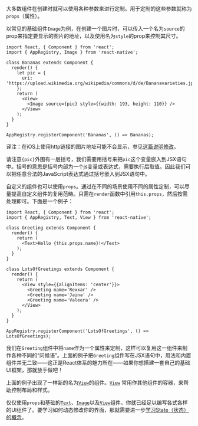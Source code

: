 大多数组件在创建时就可以使用各种参数来进行定制。用于定制的这些参数就称为`props`（属性）。

以常见的基础组件`Image`为例，在创建一个图片时，可以传入一个名为`source`的prop来指定要显示的图片的地址，以及使用名为`style`的prop来控制其尺寸。

```ReactNativeWebPlayer
import React, { Component } from 'react';
import { AppRegistry, Image } from 'react-native';

class Bananas extends Component {
  render() {
    let pic = {
      uri: 'https://upload.wikimedia.org/wikipedia/commons/d/de/Bananavarieties.jpg'
    };
    return (
      <View>
        <Image source={pic} style={{width: 193, height: 110}} />
      </View>
    );
  }
}

AppRegistry.registerComponent('Bananas', () => Bananas);
```

译注：在iOS上使用http链接的图片地址可能不会显示，参见[这篇说明修改](https://segmentfault.com/a/1190000002933776)。

请注意`{pic}`外围有一层括号，我们需要用括号来把`pic`这个变量嵌入到JSX语句中。括号的意思是括号内部为一个js变量或表达式，需要执行后取值。因此我们可以把任意合法的JavaScript表达式通过括号嵌入到JSX语句中。

自定义的组件也可以使用`props`。通过在不同的场景使用不同的属性定制，可以尽量提高自定义组件的复用范畴。只需在`render`函数中引用`this.props`，然后按需处理即可。下面是一个例子：

```ReactNativeWebPlayer
import React, { Component } from 'react';
import { AppRegistry, Text, View } from 'react-native';

class Greeting extends Component {
  render() {
    return (
      <Text>Hello {this.props.name}!</Text>
    );
  }
}

class LotsOfGreetings extends Component {
  render() {
    return (
      <View style={{alignItems: 'center'}}>
        <Greeting name='Rexxar' />
        <Greeting name='Jaina' />
        <Greeting name='Valeera' />
      </View>
    );
  }
}

AppRegistry.registerComponent('LotsOfGreetings', () => LotsOfGreetings);
```

我们在`Greeting`组件中将`name`作为一个属性来定制，这样可以复用这一组件来制作各种不同的“问候语”。上面的例子把`Greeting`组件写在JSX语句中，用法和内置组件并无二致——这正是React体系的魅力所在——如果你想搭建一套自己的基础UI框架，那就放手做吧！ 

上面的例子出现了一样新的名为[`View`](view.html)的组件。[`View`](view.html) 常用作其他组件的容器，来帮助控制布局和样式。

仅仅使用`props`和基础的[`Text`](text.html)、[`Image`](image.html)以及[`View`](view.html)组件，你就已经足以编写各式各样的UI组件了。要学习如何动态修改你的界面，那就需要进一步[学习State（状态）的概念](state.html)。
